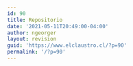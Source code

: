 ```yaml
---
id: 90
title: Repositorio
date: '2021-05-11T20:49:00-04:00'
author: ngeorger
layout: revision
guid: 'https://www.elclaustro.cl/?p=90'
permalink: '/?p=90'
---
```


